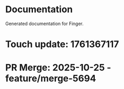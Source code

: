 # Documentation

Generated documentation for Finger.

# Touch update: 1761367117

# PR Merge: 2025-10-25 - feature/merge-5694

